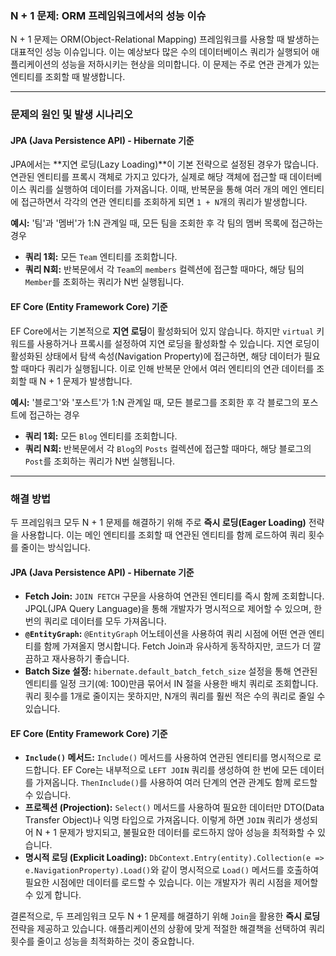 ### N + 1 문제: ORM 프레임워크에서의 성능 이슈

N + 1 문제는 ORM(Object-Relational Mapping) 프레임워크를 사용할 때 발생하는 대표적인 성능 이슈입니다. 이는 예상보다 많은 수의 데이터베이스 쿼리가 실행되어 애플리케이션의 성능을 저하시키는 현상을 의미합니다. 이 문제는 주로 연관 관계가 있는 엔티티를 조회할 때 발생합니다.

---

### 문제의 원인 및 발생 시나리오

#### JPA (Java Persistence API) - Hibernate 기준

JPA에서는 **지연 로딩(Lazy Loading)**이 기본 전략으로 설정된 경우가 많습니다. 연관된 엔티티를 프록시 객체로 가지고 있다가, 실제로 해당 객체에 접근할 때 데이터베이스 쿼리를 실행하여 데이터를 가져옵니다. 이때, 반복문을 통해 여러 개의 메인 엔티티에 접근하면서 각각의 연관 엔티티를 조회하게 되면 `1 + N`개의 쿼리가 발생합니다.

**예시:** '팀'과 '멤버'가 1:N 관계일 때, 모든 팀을 조회한 후 각 팀의 멤버 목록에 접근하는 경우

- **쿼리 1회:** 모든 `Team` 엔티티를 조회합니다.
- **쿼리 N회:** 반복문에서 각 `Team`의 `members` 컬렉션에 접근할 때마다, 해당 팀의 `Member`를 조회하는 쿼리가 N번 실행됩니다.

#### EF Core (Entity Framework Core) 기준

EF Core에서는 기본적으로 **지연 로딩**이 활성화되어 있지 않습니다. 하지만 `virtual` 키워드를 사용하거나 프록시를 설정하여 지연 로딩을 활성화할 수 있습니다. 지연 로딩이 활성화된 상태에서 탐색 속성(Navigation Property)에 접근하면, 해당 데이터가 필요할 때마다 쿼리가 실행됩니다. 이로 인해 반복문 안에서 여러 엔티티의 연관 데이터를 조회할 때 N + 1 문제가 발생합니다.

**예시:** '블로그'와 '포스트'가 1:N 관계일 때, 모든 블로그를 조회한 후 각 블로그의 포스트에 접근하는 경우

- **쿼리 1회:** 모든 `Blog` 엔티티를 조회합니다.
- **쿼리 N회:** 반복문에서 각 `Blog`의 `Posts` 컬렉션에 접근할 때마다, 해당 블로그의 `Post`를 조회하는 쿼리가 N번 실행됩니다.

---

### 해결 방법

두 프레임워크 모두 N + 1 문제를 해결하기 위해 주로 **즉시 로딩(Eager Loading)** 전략을 사용합니다. 이는 메인 엔티티를 조회할 때 연관된 엔티티를 함께 로드하여 쿼리 횟수를 줄이는 방식입니다.

#### JPA (Java Persistence API) - Hibernate 기준

- **Fetch Join:** `JOIN FETCH` 구문을 사용하여 연관된 엔티티를 즉시 함께 조회합니다. JPQL(JPA Query Language)을 통해 개발자가 명시적으로 제어할 수 있으며, 한 번의 쿼리로 데이터를 모두 가져옵니다.
- **`@EntityGraph`:** `@EntityGraph` 어노테이션을 사용하여 쿼리 시점에 어떤 연관 엔티티를 함께 가져올지 명시합니다. Fetch Join과 유사하게 동작하지만, 코드가 더 깔끔하고 재사용하기 좋습니다.
- **Batch Size 설정:** `hibernate.default_batch_fetch_size` 설정을 통해 연관된 엔티티를 일정 크기(예: 100)만큼 묶어서 IN 절을 사용한 배치 쿼리로 조회합니다. 쿼리 횟수를 1개로 줄이지는 못하지만, N개의 쿼리를 훨씬 적은 수의 쿼리로 줄일 수 있습니다.

#### EF Core (Entity Framework Core) 기준

- **`Include()` 메서드:** `Include()` 메서드를 사용하여 연관된 엔티티를 명시적으로 로드합니다. EF Core는 내부적으로 `LEFT JOIN` 쿼리를 생성하여 한 번에 모든 데이터를 가져옵니다. `ThenInclude()`를 사용하여 여러 단계의 연관 관계도 함께 로드할 수 있습니다.
- **프로젝션 (Projection):** `Select()` 메서드를 사용하여 필요한 데이터만 DTO(Data Transfer Object)나 익명 타입으로 가져옵니다. 이렇게 하면 `JOIN` 쿼리가 생성되어 N + 1 문제가 방지되고, 불필요한 데이터를 로드하지 않아 성능을 최적화할 수 있습니다.
- **명시적 로딩 (Explicit Loading):** `DbContext.Entry(entity).Collection(e => e.NavigationProperty).Load()`와 같이 명시적으로 `Load()` 메서드를 호출하여 필요한 시점에만 데이터를 로드할 수 있습니다. 이는 개발자가 쿼리 시점을 제어할 수 있게 합니다.

결론적으로, 두 프레임워크 모두 N + 1 문제를 해결하기 위해 `Join`을 활용한 **즉시 로딩** 전략을 제공하고 있습니다. 애플리케이션의 상황에 맞게 적절한 해결책을 선택하여 쿼리 횟수를 줄이고 성능을 최적화하는 것이 중요합니다.
